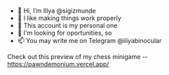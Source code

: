 - 👋 Hi, I’m Illya @sigizmunde
- 👀 I like making things work properly
- 🌱 This account is my personal one
- 💞️ I'm looking for oportunities, so
- 📫 You may write me on Telegram @iliyabinocular

Check out this preview of my chess minigame -- https://pawndemonium.vercel.app/

<!---
sigizmunde/sigizmunde is a ✨ special ✨ repository because its `README.md` (this file) appears on your GitHub profile.
You can click the Preview link to take a look at your changes.
--->
